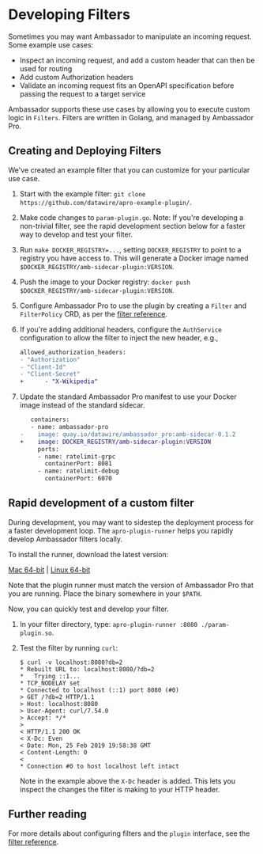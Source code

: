 # Developing Filters

Sometimes you may want Ambassador to manipulate an incoming request. Some example use cases:

* Inspect an incoming request, and add a custom header that can then be used for routing
* Add custom Authorization headers
* Validate an incoming request fits an OpenAPI specification before passing the request to a target service

Ambassador supports these use cases by allowing you to execute custom logic in `Filters`. Filters are written in Golang, and managed by Ambassador Pro.

## Creating and Deploying Filters

We've created an example filter that you can customize for your particular use case.

1. Start with the example filter: `git clone
   https://github.com/datawire/apro-example-plugin/`.

2. Make code changes to `param-plugin.go`. Note: If you're developing a non-trivial filter, see the rapid development section below for a faster way to develop and test your filter.

3. Run `make DOCKER_REGISTRY=...`, setting `DOCKER_REGISTRY` to point
   to a registry you have access to. This will generate a Docker image
   named `$DOCKER_REGISTRY/amb-sidecar-plugin:VERSION`.

4. Push the image to your Docker registry: `docker push $DOCKER_REGISTRY/amb-sidecar-plugin:VERSION`.

5. Configure Ambassador Pro to use the plugin by creating a `Filter`
   and `FilterPolicy` CRD, as per the [filter reference](/reference/filter-reference).

6. If you're adding additional headers, configure the `AuthService`
   configuration to allow the filter to inject the new header, e.g.,

   ```patch
   allowed_authorization_headers:
   - "Authorization"
   - "Client-Id"
   - "Client-Secret"
   +      - "X-Wikipedia"
   ```

7. Update the standard Ambassador Pro manifest to use your Docker
   image instead of the standard sidecar.

   ```patch
      containers:
      - name: ambassador-pro
   -    image: quay.io/datawire/ambassador_pro:amb-sidecar-0.1.2
   +    image: DOCKER_REGISTRY/amb-sidecar-plugin:VERSION
        ports:
        - name: ratelimit-grpc
          containerPort: 8081
        - name: ratelimit-debug
          containerPort: 6070
   ```

## Rapid development of a custom filter

During development, you may want to sidestep the deployment process for a faster development loop. The `apro-plugin-runner` helps you rapidly develop Ambassador filters locally.

To install the runner, download the latest version:

<a class="pro-runner-dl" href="https://s3.amazonaws.com/datawire-static-files/apro-plugin-runner/%aproVersion%/darwin/amd64/apro-plugin-runner">Mac 64-bit</a> |
<a class="pro-runner-linux-dl" href="https://s3.amazonaws.com/datawire-static-files/apro-plugin-runner/%aproVersion%/linux/amd64/apro-plugin-runner">Linux 64-bit</a>

Note that the plugin runner must match the version of Ambassador Pro that you are running. Place the binary somewhere in your `$PATH`.

Now, you can quickly test and develop your filter.

1. In your filter directory, type: `apro-plugin-runner :8080 ./param-plugin.so`.
2. Test the filter by running `curl`:

    ```
    $ curl -v localhost:8080?db=2
    * Rebuilt URL to: localhost:8080/?db=2
    *   Trying ::1...
    * TCP_NODELAY set
    * Connected to localhost (::1) port 8080 (#0)
    > GET /?db=2 HTTP/1.1
    > Host: localhost:8080
    > User-Agent: curl/7.54.0
    > Accept: */*
    >
    < HTTP/1.1 200 OK
    < X-Dc: Even
    < Date: Mon, 25 Feb 2019 19:58:38 GMT
    < Content-Length: 0
    <
    * Connection #0 to host localhost left intact
    ```

    Note in the example above the `X-Dc` header is added. This lets you inspect the changes the filter is making to your HTTP header.

## Further reading

For more details about configuring filters and the `plugin` interface, see the [filter reference](/reference/filter-reference).